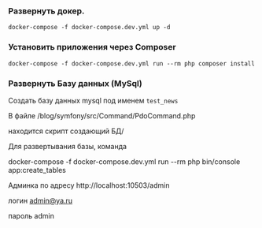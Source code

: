 ### Развернуть докер.
`docker-compose -f docker-compose.dev.yml up -d`
### Установить приложения через Composer
`docker-compose -f docker-compose.dev.yml run --rm php composer install`
### Развернуть Базу данных (MySql)
Создать базу данных mysql под именем `test_news`

В файле 
/blog/symfony/src/Command/PdoCommand.php

находится скрипт создающий БД/

Для развертывания базы, команда 

docker-compose -f docker-compose.dev.yml run --rm php bin/console app:create_tables

Админка по адресу http://localhost:10503/admin

логин admin@ya.ru

пароль admin





